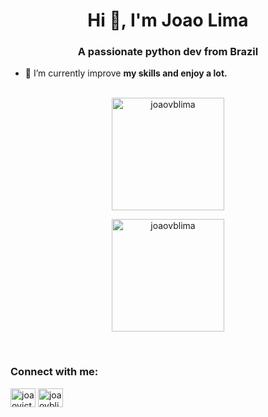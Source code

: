 <h1 align="center">Hi 👋, I'm Joao Lima</h1>
<h3 align="center">A passionate python dev from Brazil</h3>

- 🌱 I’m currently improve **my skills and enjoy a lot.**

<br>



<div align="center">
<img height="180cm"src="https://github-readme-stats.vercel.app/api/top-langs?username=joaovblima&show_icons=true&locale=en&layout=compact" alt="joaovblima" /></p>

<img height="180cm" src="https://github-readme-stats.vercel.app/api?username=joaovblima&show_icons=true&locale=en" alt="joaovblima" /></p>
</div>

<br>

<h3 align="left">Connect with me:</h3>
<p align="left">
<a href="https://twitter.com/joaovictrdelima" target="blank"><img align="center" src="https://raw.githubusercontent.com/rahuldkjain/github-profile-readme-generator/master/src/images/icons/Social/twitter.svg" alt="joaovictrdelima" height="30" width="40" /></a>
<a href="https://instagram.com/joaovblima" target="blank"><img align="center" src="https://raw.githubusercontent.com/rahuldkjain/github-profile-readme-generator/master/src/images/icons/Social/instagram.svg" alt="joaovblima" height="30" width="40" /></a>
</p>
